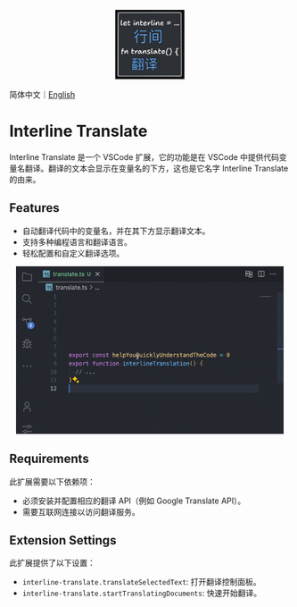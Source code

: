 <p align="center">
  <img width="124px" height="124px" src="./assets/logo.png" />
</p>

简体中文｜[English](https://github.com/LittleSound/interline-translate#readme)

# Interline Translate

Interline Translate 是一个 VSCode 扩展，它的功能是在 VSCode 中提供代码变量名翻译。翻译的文本会显示在变量名的下方，这也是它名字 Interline Translate 的由来。

## Features

<!-- Tip: 利用动画来展示你的扩展是一个很好的方式。我们建议使用简短、集中的动画，使用户更容易跟随。 -->

- 自动翻译代码中的变量名，并在其下方显示翻译文本。
- 支持多种编程语言和翻译语言。
- 轻松配置和自定义翻译选项。

<p align="center">
  <img height="300px" src="./assets/interline-demo.gif" />
</p>

## Requirements

此扩展需要以下依赖项：

- 必须安装并配置相应的翻译 API（例如 Google Translate API）。
- 需要互联网连接以访问翻译服务。

## Extension Settings

此扩展提供了以下设置：

* `interline-translate.translateSelectedText`: 打开翻译控制面板。
* `interline-translate.startTranslatingDocuments`: 快速开始翻译。

<!-- ## Known Issues -->
<!-- 请在此处列出已知问题，以帮助用户避免重复提交相同的问题。 -->
